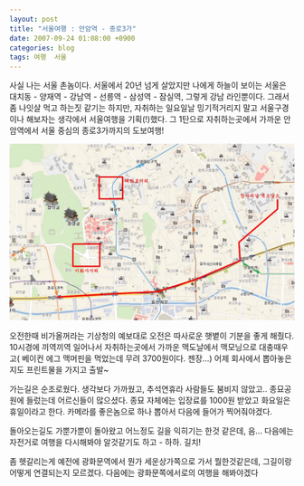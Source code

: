 ```yaml
---
layout: post
title: "서울여행 : 안암역 - 종로3가"
date: 2007-09-24 01:08:00 +0900
categories: blog
tags: 여행  서울
---
```


사실 나는 서울 촌놈이다.
서울에서 20년 넘게 살았지만 나에게 하늘이 보이는 서울은 대치동 - 양재역 - 강남역 - 선릉역 - 삼성역 - 잠실역, 그렇게 강남 라인뿐이다. 그래서 좀 나잇살 먹고 하는짓 같기는 하지만, 자취하는 일요일날 밍기적거리지 말고 서울구경이나 해보자는 생각에서 서울여행을 기획(!)했다. 그 1탄으로 자취하는곳에서 가까운 안암역에서 서울 중심의 종로3가까지의 도보여행!

<img src="/assets/img/post/seoul-anam-jongro.jpg" style="width: 600px;" />


오전한때 비가올꺼라는 기상청의 예보대로 오전은 따사로운 햇볕이 기분을 좋게 해줬다. 10시경에 끼역끼역 일어나서 자취하는곳에서 가까운 맥도날에서 맥모닝으로 대충때우고( 베이컨 에그 맥머핀을 먹었는데 무려 3700원이다. 젠장...) 어제 회사에서 뽑아놓은 지도 프린트물을 가지고 출발~

가는길은 순조로웠다. 생각보다 가까웠고, 추석연휴라 사람들도 붐비지 않았고.. 종묘공원에 들렀는데 어르신들이 많으셨다. 종묘 자체에는 입장료를 1000원 받았고 화요일은 휴일이라고 한다. 카메라를 좋은놈으로 하나 뽑아서 다음에 들어가 찍어줘야겠다.

돌아오는길도 가뿐가뿐이 돌아왔고 어느정도 길을 익히기는 한것 같은데, 음... 다음에는 자전거로 여행을 다시해봐야 알것같기도 하고 - 하하. 길치!

좀 헷갈리는게 예전에 광화문역에서 뭔가 세운상가쪽으로 가서 뭘한것같은데, 그길이랑 어떻게 연결되는지 모르겠다. 다음에는 광화문쪽에서로의 여행을 해봐야겠다


